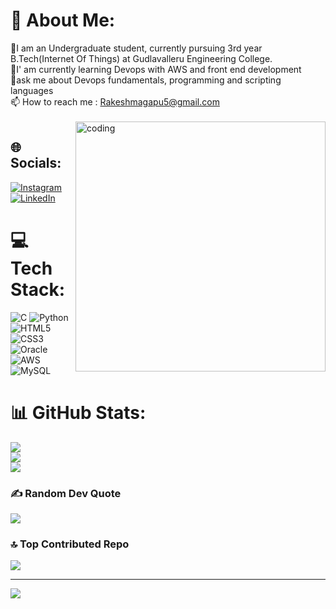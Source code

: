 # 💫 About Me:
🔭I am an Undergraduate student, currently pursuing 3rd year B.Tech(Internet Of Things) at Gudlavalleru Engineering College.<br>🌱I' am currently learning Devops with AWS and front end development<br>💬ask me about Devops fundamentals, programming and scripting languages<br>📫 How to reach me : Rakeshmagapu5@gmail.com<br><br>
<img align="right" alt="coding" width="400" src="https://i.pinimg.com/originals/81/17/8b/81178b47a8598f0c81c4799f2cdd4057.gif">

## 🌐 Socials:
[![Instagram](https://img.shields.io/badge/Instagram-%23E4405F.svg?logo=Instagram&logoColor=white)](https://instagram.com/_.CALL._ME._ROCKY._) [![LinkedIn](https://img.shields.io/badge/LinkedIn-%230077B5.svg?logo=linkedin&logoColor=white)](https://linkedin.com/in/rakesh-magapu-592b28221) 

# 💻 Tech Stack:
![C](https://img.shields.io/badge/c-%2300599C.svg?style=for-the-badge&logo=c&logoColor=white) ![Python](https://img.shields.io/badge/python-3670A0?style=for-the-badge&logo=python&logoColor=ffdd54) ![HTML5](https://img.shields.io/badge/html5-%23E34F26.svg?style=for-the-badge&logo=html5&logoColor=white) ![CSS3](https://img.shields.io/badge/css3-%231572B6.svg?style=for-the-badge&logo=css3&logoColor=white) ![Oracle](https://img.shields.io/badge/Oracle-F80000?style=for-the-badge&logo=oracle&logoColor=white) ![AWS](https://img.shields.io/badge/AWS-%23FF9900.svg?style=for-the-badge&logo=amazon-aws&logoColor=white) ![MySQL](https://img.shields.io/badge/mysql-%2300f.svg?style=for-the-badge&logo=mysql&logoColor=white)
# 📊 GitHub Stats:
![](https://github-readme-stats.vercel.app/api?username=rakeshmagapu&theme=default&hide_border=false&include_all_commits=false&count_private=false)<br/>
![](https://github-readme-streak-stats.herokuapp.com/?user=rakeshmagapu&theme=default&hide_border=false)<br/>
![](https://github-readme-stats.vercel.app/api/top-langs/?username=rakeshmagapu&theme=default&hide_border=false&include_all_commits=false&count_private=false&layout=compact)

### ✍️ Random Dev Quote
![](https://quotes-github-readme.vercel.app/api?type=horizontal&theme=radical)

### 🔝 Top Contributed Repo
![](https://github-contributor-stats.vercel.app/api?username=rakeshmagapu&limit=5&theme=onedark&combine_all_yearly_contributions=true)

---
[![](https://visitcount.itsvg.in/api?id=rakeshmagapu&icon=0&color=0)](https://visitcount.itsvg.in)

<!-- Proudly created with GPRM ( https://gprm.itsvg.in ) -->
